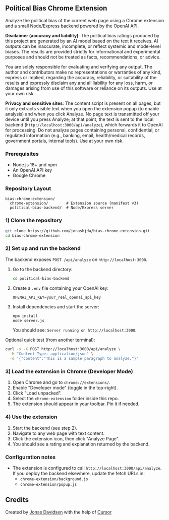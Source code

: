 ## Political Bias Chrome Extension

Analyze the political bias of the current web page using a Chrome extension and a small Node/Express backend powered by the OpenAI API.

**Disclaimer (accuracy and liability)**: The political bias ratings produced by this project are generated by an AI model based on the text it receives. AI outputs can be inaccurate, incomplete, or reflect systemic and model‑level biases. The results are provided strictly for informational and experimental purposes and should not be treated as facts, recommendations, or advice.

You are solely responsible for evaluating and verifying any output. The author and contributors make no representations or warranties of any kind, express or implied, regarding the accuracy, reliability, or suitability of the results and expressly disclaim any and all liability for any loss, harm, or damages arising from use of this software or reliance on its outputs. Use at your own risk.

**Privacy and sensitive sites**: The content script is present on all pages, but it only extracts visible text when you open the extension popup (to enable analysis) and when you click Analyze. No page text is transmitted off your device until you press Analyze; at that point, the text is sent to the local backend (`http://localhost:3000/api/analyze`), which forwards it to OpenAI for processing. Do not analyze pages containing personal, confidential, or regulated information (e.g., banking, email, health/medical records, government portals, internal tools). Use at your own risk.

### Prerequisites
- Node.js 18+ and npm
- An OpenAI API key
- Google Chrome

### Repository Layout
```
bias-chrome-extension/
  chrome-extension/        # Extension source (manifest v3)
  political-bias-backend/  # Node/Express server
```

### 1) Clone the repository
```bash
git clone https://github.com/jonashjda/bias-chrome-extension.git
cd bias-chrome-extension
```

### 2) Set up and run the backend
The backend exposes `POST /api/analyze` on `http://localhost:3000`.

1. Go to the backend directory:
   ```bash
   cd political-bias-backend
   ```
2. Create a `.env` file containing your OpenAI key:
   ```
   OPENAI_API_KEY=your_real_openai_api_key
   ```
3. Install dependencies and start the server:
   ```bash
   npm install
   node server.js
   ```
   You should see: `Server running on http://localhost:3000`.

Optional quick test (from another terminal):
```bash
curl -s -X POST http://localhost:3000/api/analyze \
  -H "Content-Type: application/json" \
  -d '{"content":"This is a sample paragraph to analyze."}'
```

### 3) Load the extension in Chrome (Developer Mode)
1. Open Chrome and go to `chrome://extensions/`.
2. Enable "Developer mode" (toggle in the top-right).
3. Click "Load unpacked".
4. Select the `chrome-extension` folder inside this repo.
5. The extension should appear in your toolbar. Pin it if needed.

### 4) Use the extension
1. Start the backend (see step 2).
2. Navigate to any web page with text content.
3. Click the extension icon, then click "Analyze Page".
4. You should see a rating and explanation returned by the backend.

### Configuration notes
- The extension is configured to call `http://localhost:3000/api/analyze`. If you deploy the backend elsewhere, update the fetch URLs in:
  - `chrome-extension/background.js`
  - `chrome-extension/popup.js`

## Credits

Created by [Jonas Davidsen](https://github.com/jonashjda) with the help of [Cursor](https://cursor.com/)
